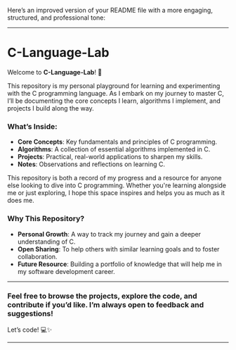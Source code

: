 Here’s an improved version of your README file with a more engaging, structured, and professional tone:

---

# C-Language-Lab

Welcome to **C-Language-Lab**! 🚀

This repository is my personal playground for learning and experimenting with the C programming language. As I embark on my journey to master C, I’ll be documenting the core concepts I learn, algorithms I implement, and projects I build along the way.

### What’s Inside:

* **Core Concepts**: Key fundamentals and principles of C programming.
* **Algorithms**: A collection of essential algorithms implemented in C.
* **Projects**: Practical, real-world applications to sharpen my skills.
* **Notes**: Observations and reflections on learning C.

This repository is both a record of my progress and a resource for anyone else looking to dive into C programming. Whether you're learning alongside me or just exploring, I hope this space inspires and helps you as much as it does me.

### Why This Repository?

* **Personal Growth**: A way to track my journey and gain a deeper understanding of C.
* **Open Sharing**: To help others with similar learning goals and to foster collaboration.
* **Future Resource**: Building a portfolio of knowledge that will help me in my software development career.

---

### Feel free to browse the projects, explore the code, and contribute if you’d like. I’m always open to feedback and suggestions!

Let’s code! 💻✨

---
